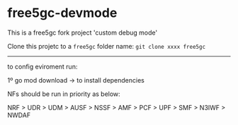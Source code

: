 # free5gc-devmode
This is a free5gc fork project 'custom debug mode'

Clone this projetc to a ```free5gc``` folder name:
``` git clone xxxx free5gc  ```

----

to config eviroment run:

1º go mod download -> to install dependencies

NFs should be run in priority as below:

NRF > UDR > UDM > AUSF > NSSF > AMF > PCF > UPF > SMF > N3IWF > NWDAF
